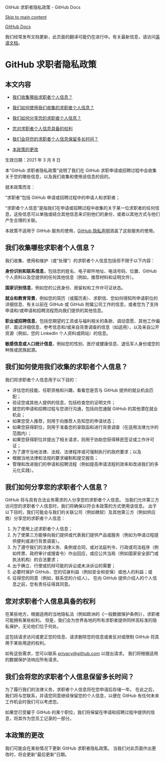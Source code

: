 GitHub 求职者隐私政策 - GitHub Docs

[Skip to main content](#main-content)

[](/cn)[GitHub Docs](/cn)

我们经常发布文档更新，此页面的翻译可能仍在进行中。有关最新信息，请访问[英语文档](/en)。

GitHub 求职者隐私政策
==========

本文内容
----------

* [我们收集哪些求职者个人信息？](#我们收集哪些求职者个人信息)

* [我们如何使用我们收集的求职者个人信息？](#我们如何使用我们收集的求职者个人信息)

* [我们如何分享您的求职者个人信息？](#我们如何分享您的求职者个人信息)

* [您对求职者个人信息具备的权利](#您对求职者个人信息具备的权利)

* [我们会将您的求职者个人信息保留多长时间？](#我们会将您的求职者个人信息保留多长时间)

* [本政策的更改](#本政策的更改)

生效日期：2021 年 3 月 8 日

本“GitHub 求职者隐私政策”说明了我们在 GitHub 求职申请或招聘过程中会收集关于您的哪些信息，以及我们收集和使用该信息的目的。

就本政策而言：

“求职者”包括 GitHub 申请或招聘过程中的申请人和求职者；

“求职者个人信息”是指我们在申请或招聘过程中收集的关于某一位求职者的任何信息，这些信息可以单独或结合其他信息来识别他们的身份，或者以其他方式与他们产生合理的关联。

本政策不适用于 GitHub 服务的使用，[GitHub 隐私声明](/cn/github/site-policy/github-privacy-statement)涵盖了这些服务的使用。

[](#我们收集哪些求职者个人信息)[]()我们收集哪些求职者个人信息？
----------

我们收集、使用和维护（或“处理”）的求职者个人信息包括但不限于以下内容：

**身份识别和联系信息**，包括您的姓名、电子邮件地址、电话号码、位置、GitHub 个人资料以及您提供的任何其他信息（例如，推荐材料和证明文件）。

**国家识别信息**，例如您的公民身份、居留权和工作许可证状态。

**就业和教育背景**，例如您的简历（或履历表）、求职信、您如何得知所申请职位的详细信息、有关以前在 GitHub 或 GitHub 附属公司工作的信息，或者您为了支持申请和/或申请和招聘流程而向我们提供的其他信息。

**职业或招聘信息**，包括您期望的工资或与福利相关的条款、调动意愿、其他工作偏好、面试详细信息、参考信息和/或来自背景调查的信息（如适用），以及来自公开资源（例如，您的 LinkedIn 个人资料或网站）的信息。

**敏感信息或人口统计信息**，例如您的性别、医疗或健康信息、退伍军人身份或您的种族或民族起源。

[](#我们如何使用我们收集的求职者个人信息)[]()我们如何使用我们收集的求职者个人信息？
----------

我们将求职者个人信息用于以下目的：

* 评估您的技能、任职资格和兴趣，看看您是否与 GitHub 提供的就业机会匹配；
* 验证您或其他人提供的信息，包括检查您的证明文件；
* 就您的申请和招聘过程与您进行沟通，包括向您通报 GitHub 的其他潜在就业机会；
* 如果您受人推荐，则用于向推荐人告知您的申请状态；
* 如果您获得职位，则用于准备您的录取函和进行背景调查（在适用法律允许的范围内）；
* 如果您获得职位并提出了相关请求，则用于协助您获得移民签证或工作许可证；
* 为了遵守当地法律、法规、法律程序或可强制执行的政府要求；以及
* 根据当地法律和法规的要求编制和提交报告；
* 管理和改进我们的申请和招聘流程（例如提高申请流程的效率和改进我们的多元化实践）。

[](#我们如何分享您的求职者个人信息)[]()我们如何分享您的求职者个人信息？
----------

GitHub 将与具有合法业务需求的人分享您的求职者个人信息。 当我们允许第三方访问您的求职者个人信息时，我们将确保以符合本政策的方式使用该信息。 出于以下目的，我们可能会与我们的关联公司（例如微软）及其他第三方（例如供应商）分享您的求职者个人信息：

1. 为了使用上述求职者个人信息；
2. 为了使第三方能够向我们提供或代表我们提供产品或服务（例如为申请过程提供便利或进行背景调查）。
3. 为了遵守我们的法律义务、条例或合同，或对法庭判令、行政或司法程序（例如传票、政府审计或搜查令）作出回应，或应公共当局（例如国家安全部门或执法机构）的合法要求；
4. 出于确立、行使或抗辩可能的诉讼或未决诉讼的需要；
5. 必要时保护 GitHub、您的切身利益（例如安全和安保）或他人的利益；或
6. 征得您的同意（例如，联系您的介绍人）。 在向 GitHub 提供介绍人的个人信息之前，您有责任征得其同意。

[](#您对求职者个人信息具备的权利)[]()您对求职者个人信息具备的权利
----------

在某些地方，根据适用的当地隐私法（例如欧洲的《一般数据保护条例》），求职者可能拥有某些权利。 但是，我们会为世界各地的所有求职者提供同样高标准的隐私保护，无论他们位于何处。

这包括请求访问或更正您的信息、请求删除您的信息或者反对或限制 GitHub 将其用于某些用途的权利。

如有这些需求，您可以联系 [privacy@github.com](mailto:privacy@github.com) 以提出请求。 我们将根据适用的数据保护法响应所有请求。

[](#我们会将您的求职者个人信息保留多长时间)[]()我们会将您的求职者个人信息保留多长时间？
----------

为了履行我们的法律义务，求职者个人信息将在您申请后存储一年。 在此之后，我们将与您联系，并请您同意继续保留您的个人信息，以便在 GitHub 有任何未来工作机会时我们可以考虑您。

如果您已受雇于 GitHub 的某个职位，我们将保留在申请和招聘过程中提供的信息，将其作为您员工记录的一部分。

[](#本政策的更改)[]()本政策的更改
----------

我们可能会在某些情况下更新 GitHub 求职者隐私政策。 当我们对此页面作出更改时，将会更新“最后更新”日期。
